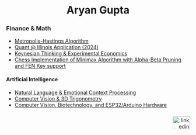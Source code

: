 
<h1 align="center">Aryan Gupta</h3>

<h3 align="left">Finance & Math</h3>

 - [Metropolis-Hastings Algorithm](https://github.com/aryan-cs/metro-hast)
 - [Quant @ Illinois Application (2024)](https://github.com/aryan-cs/quant-app-2024)
 - [Keynesian Thinking & Experimental Economics](https://github.com/aryan-cs/keynesian-66)
 - [Chess Implementation of Minimax Algorithm with Alpha-Beta Pruning and FEN Key support](https://github.com/aryan-cs/chess-cracker)

<h4 align="left">Artificial Intelligence</h2>

 - [Natural Language & Emotional Context Processing](https://github.com/aryan-cs/ren)
 - [Computer Vision & 3D Trigonometry](https://github.com/aryan-cs/hand-e)
 - [Computer Vision, Biotechnology, and ESP32/Arduino Hardware](https://github.com/aryan-cs/project-plastic)

###

<div align="right">
  <a href="https://www.linkedin.com/in/aryan-g/" target="_blank">
    <img src="https://raw.githubusercontent.com/maurodesouza/profile-readme-generator/master/src/assets/icons/social/linkedin/default.svg" width="47" height="35" alt="linkedin logo"  />
  </a>
</div>

###
